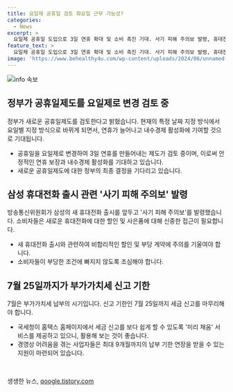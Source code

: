 ```yaml
---
title: 요일제 공휴일 검토 화요일 근무 가능성?
categories:
  - News
excerpt: >
  요일제 공휴일 도입으로 3일 연휴 확대 및 소비 촉진 기대. 사기 피해 주의보 발령, 휴대전화 구매 시 부당 계약 주의. 7월 25일까지 부가가치세 신고, 미리채움 서비스 활용으로 간편 신고 가능.세무 편의성 개선에 관심. #요일제공휴일 #사기피해주의보 #부가가치세
feature_text: >
  요일제 공휴일 도입으로 3일 연휴 확대 및 소비 촉진 기대. 사기 피해 주의보 발령, 휴대전화 구매 시 부당 계약 주의. 7월 25일까지 부가가치세 신고, 미리채움 서비스 활용으로 간편 신고 가능.세무 편의성 개선에 관심. #요일제공휴일 #사기피해주의보 #부가가치세
image: 'https://www.behealthy4u.com/wp-content/uploads/2024/06/unnamed-file.png'
---
```


<p><img src="https://www.behealthy4u.com/wp-content/uploads/2024/06/unnamed-file.png" alt="info 속보" /></p>

<h2 data-ke-size="size26">정부가 공휴일제도를 요일제로 변경 검토 중</h2>

<p data-ke-size="size16">정부가 새로운 공휴일제도를 검토한다고 밝혔습니다. 현재의 특정 날짜 지정 방식에서 요일별 지정 방식으로 바뀌게 되면서, 연휴가 늘어나고 내수경제 활성화에 기여할 것으로 기대됩니다.</p>

<ul>
<li>공휴일을 요일제로 변경하여 3일 연휴를 만들어내는 제도가 검토 중이며, 이로써 안정적인 연휴 보장과 내수경제 활성화를 기대하고 있습니다.</li>
<li>새로운 공휴일제도에 대한 정부의 최종 결정을 기다리고 있습니다.</li>
</ul>

<h2 data-ke-size="size26">삼성 휴대전화 출시 관련 '사기 피해 주의보' 발령</h2>

<p data-ke-size="size16">방송통신위원회가 삼성의 새 휴대전화 출시를 앞두고 '사기 피해 주의보'를 발령했습니다. 소비자들은 새로운 휴대전화에 대한 할인 및 사은품에 대해 신중한 접근이 필요합니다.</p>

<ul>
<li>새 휴대전화 출시와 관련하여 비합리적인 할인 및 부당 계약에 주의를 기울여야 합니다.</li>
<li>소비자들이 부당한 조건에 빠지지 않도록 조심해야 합니다.</li>
</ul>

<h2 data-ke-size="size26">7월 25일까지가 부가가치세 신고 기한</h2>

<p data-ke-size="size16">7월은 부가가치세 납부의 시기입니다. 신고 기한인 7월 25일까지 세금 신고를 마무리해야 합니다.</p>

<ul>
<li>국세청이 홈택스 홈페이지에서 세금 신고를 보다 쉽게 할 수 있도록 '미리 채움' 서비스를 제공하고 있으니, 활용해 보는 것이 좋습니다.</li>
<li>경영상 어려움을 겪는 사업자들은 최대 9개월까지의 납부 기한 연장을 받을 수 있는 지원이 마련되어 있습니다.</li>
</ul>

<p data-ke-size="size16">&nbsp;</p>
생생한 뉴스, <a href="https://qoogle.tistory.com" rel="dofollow">qoogle.tistory.com</a>


